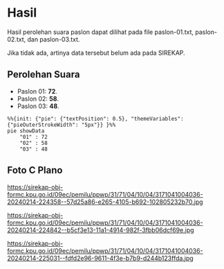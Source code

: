 # Hasil

Hasil perolehan suara paslon dapat dilihat pada file paslon-01.txt, paslon-02.txt, dan paslon-03.txt.

Jika tidak ada, artinya data tersebut belum ada pada SIREKAP.

## Perolehan Suara

 * Paslon 01: **72**.
 * Paslon 02: **58**.
 * Paslon 03: **48**.

```mermaid
%%{init: {"pie": {"textPosition": 0.5}, "themeVariables": {"pieOuterStrokeWidth": "5px"}} }%%
pie showData
    "01" : 72
    "02" : 58
    "03" : 48
```
## Foto C Plano

https://sirekap-obj-formc.kpu.go.id/09ec/pemilu/ppwp/31/71/04/10/04/3171041004036-20240214-224358--57d25a86-e265-4105-b692-102805232b70.jpg

https://sirekap-obj-formc.kpu.go.id/09ec/pemilu/ppwp/31/71/04/10/04/3171041004036-20240214-224842--b5cf3e13-11a1-4914-982f-3fbb06dcf69e.jpg

https://sirekap-obj-formc.kpu.go.id/09ec/pemilu/ppwp/31/71/04/10/04/3171041004036-20240214-225031--fdfd2e96-9611-4f3e-b7b9-d244b123ffda.jpg
